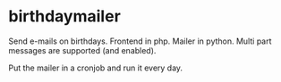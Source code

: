 # birthdaymailer
Send e-mails on birthdays.
Frontend in php. Mailer in python.
Multi part messages are supported (and enabled).

Put the mailer in a cronjob and run it every day.
